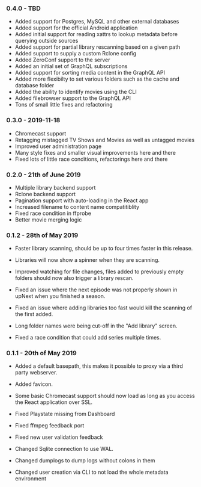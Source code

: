 ### 0.4.0 - TBD

* Added support for Postgres, MySQL and other external databases
* Added support for the official Android application
* Added initial support for reading xattrs to lookup metadata before querying outside sources
* Added support for partial library rescanning based on a given path
* Added support to supply a custom Rclone config
* Added ZeroConf support to the server
* Added an initial set of GraphQL subscriptions
* Added support for sorting media content in the GraphQL API
* Added more flexibilty to set various folders such as the cache and database folder
* Added the ability to identify movies using the CLI
* Added filebrowser support to the GraphQL API
* Tons of small little fixes and refactoring

### 0.3.0 - 2019-11-18

* Chromecast support
* Retagging mistagged TV Shows and Movies as well as untagged movies
* Improved user administration page
* Many style fixes and smaller visual improvements here and there
* Fixed lots of little race conditions, refactorings here and there

### 0.2.0 - 21th of June 2019

* Multiple library backend support
* Rclone backend support
* Pagination support with auto-loading in the React app
* Increased filename to content name compatitiblity
* Fixed race condition in ffprobe
* Better movie merging logic

### 0.1.2 - 28th of May 2019

* Faster library scanning, should be up to four times faster in this
  release.
* Libraries will now show a spinner when they are scanning.
* Improved watching for file changes, files added to previously empty
  folders should now also trigger a library rescan.

* Fixed an issue where the next episode was not properly shown in upNext
  when you finished a season.
* Fixed an issue where adding libraries too fast would kill the scanning
  of the first added.
* Long folder names were being cut-off in the "Add library" screen.
* Fixed a race condition that could add series multiple times.


### 0.1.1 - 20th of May 2019

* Added a default basepath, this makes it possible to proxy via a third
  party webserver.
* Added favicon.
* Some basic Chromecast support should now load as long as you access
  the React application over SSL.

* Fixed Playstate missing from Dashboard
* Fixed ffmpeg feedback port
* Fixed new user validation feedback

* Changed Sqlite connection to use WAL.
* Changed dumplogs to dump logs without colons in them
* Changed user creation via CLI to not load the whole metadata
  environment
